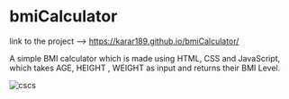 # bmiCalculator

link to the project --> https://karar189.github.io/bmiCalculator/

A simple BMI calculator which is made using HTML, CSS and JavaScript,
which takes AGE, HEIGHT , WEIGHT as input and returns their BMI Level.

![cscs](https://user-images.githubusercontent.com/52580094/136514723-d7d0aa52-64ce-4068-98ae-03a4afbd0b2c.PNG)

